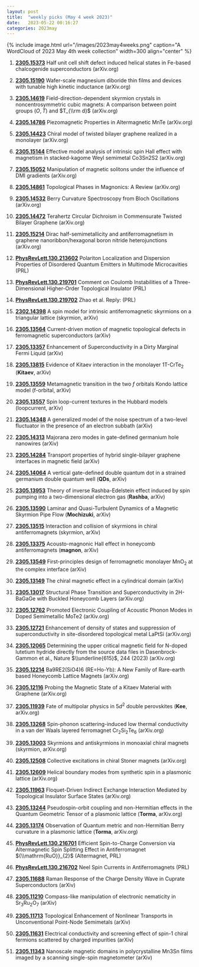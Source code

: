```yaml
---
layout: post
title:  "weekly picks (May 4 week 2023)"
date:   2023-05-22 00:16:27
categories: 2023may
---
```



{% include image.html url="/images/2023may4weeks.png" caption="A WordCloud of 2023 May 4th week collection" width=300 align="center" %}



1. **[2305.15373](http://arxiv.org/abs/2305.15373)** Half unit cell shift defect induced helical states in Fe-based chalcogenide superconductors (arXiv.org)

1. **[2305.15190](http://arxiv.org/abs/2305.15190)** Wafer-scale magnesium diboride thin films and devices with tunable high kinetic inductance (arXiv.org)

1. **[2305.14619](http://arxiv.org/abs/2305.14619)** Field-direction-dependent skyrmion crystals in noncentrosymmetric cubic magnets: A comparison between point groups $(O,T)$ and $T_{\\rm d}$ (arXiv.org)

1. **[2305.14786](http://arxiv.org/abs/2305.14786)** Piezomagnetic Properties in Altermagnetic MnTe (arXiv.org)

1. **[2305.14423](http://arxiv.org/abs/2305.14423)** Chiral model of twisted bilayer graphene realized in a monolayer (arXiv.org)

1. **[2305.15144](http://arxiv.org/abs/2305.15144)** Effective model analysis of intrinsic spin Hall effect with magnetism in stacked-kagome Weyl semimetal Co3Sn2S2 (arXiv.org)

1. **[2305.15052](http://arxiv.org/abs/2305.15052)** Manipulation of magnetic solitons under the influence of DMI gradients (arXiv.org)

1. **[2305.14861](http://arxiv.org/abs/2305.14861)** Topological Phases in Magnonics: A Review (arXiv.org)

1. **[2305.14532](http://arxiv.org/abs/2305.14532)** Berry Curvature Spectroscopy from Bloch Oscillations (arXiv.org)

1. **[2305.14472](http://arxiv.org/abs/2305.14472)** Terahertz Circular Dichroism in Commensurate Twisted Bilayer Graphene (arXiv.org)

1. **[2305.15214](http://arxiv.org/abs/2305.15214)** Dirac half-semimetallicity and antiferromagnetism in graphene nanoribbon/hexagonal boron nitride heterojunctions (arXiv.org)

1. **[PhysRevLett.130.213602](https://link.aps.org/doi/10.1103/PhysRevLett.130.213602)** Polariton Localization and Dispersion Properties of Disordered Quantum Emitters in Multimode Microcavities (PRL)

1. **[PhysRevLett.130.219701](https://link.aps.org/doi/10.1103/PhysRevLett.130.219701)** Comment on Coulomb Instabilities of a Three-Dimensional Higher-Order Topological Insulator (PRL)

1. **[PhysRevLett.130.219702](https://link.aps.org/doi/10.1103/PhysRevLett.130.219702)** Zhao et al. Reply: (PRL)





1. **[2302.14398](http://arxiv.org/abs/2302.14398)** A spin model for intrinsic antiferromagnetic skyrmions on a triangular lattice (skyrmion, arXiv)



1. **[2305.13564](http://arxiv.org/abs/2305.13564)** Current-driven motion of magnetic topological defects in ferromagnetic superconductors (arXiv)

1. **[2305.13357](http://arxiv.org/abs/2305.13357)** Enhancement of Superconductivity in a Dirty Marginal Fermi Liquid (arXiv)

1. **[2305.13815](http://arxiv.org/abs/2305.13815)** Evidence of Kitaev interaction in the monolayer 1T-CrTe$_2$ (**Kitaev**, arXiv)

1. **[2305.13559](http://arxiv.org/abs/2305.13559)** Metamagnetic transition in the two $f$ orbitals Kondo lattice model (f-orbital, arXiv)

1. **[2305.13557](http://arxiv.org/abs/2305.13557)** Spin loop-current textures in the Hubbard models (loopcurrent, arXiv)

1. **[2305.14348](http://arxiv.org/abs/2305.14348)** A generalized model of the noise spectrum of a two-level fluctuator in the presence of an electron subbath (arXiv)

1. **[2305.14313](http://arxiv.org/abs/2305.14313)** Majorana zero modes in gate-defined germanium hole nanowires (arXiv)

1. **[2305.14284](http://arxiv.org/abs/2305.14284)** Transport properties of hybrid single-bilayer graphene interfaces in magnetic field (arXiv)

1. **[2305.14064](http://arxiv.org/abs/2305.14064)** A vertical gate-defined double quantum dot in a strained germanium double quantum well (**QDs**, arXiv)

1. **[2305.13953](http://arxiv.org/abs/2305.13953)** Theory of inverse Rashba-Edelstein effect induced by spin pumping into a two-dimensional electron gas (**Rashba**, arXiv)

1. **[2305.13590](http://arxiv.org/abs/2305.13590)** Laminar and Quasi-Turbulent Dynamics of a Magnetic Skyrmion Pipe Flow (**Mochizuki**, arXiv)

1. **[2305.13515](http://arxiv.org/abs/2305.13515)** Interaction and collision of skyrmions in chiral antiferromagnets (skyrmion, arXiv)

1. **[2305.13375](http://arxiv.org/abs/2305.13375)** Acousto-magnonic Hall effect in honeycomb antiferromagnets (**magnon**, arXiv)

1. **[2305.13549](http://arxiv.org/abs/2305.13549)** First-principles design of ferromagnetic monolayer MnO$_2$ at the complex interface (arXiv)

1. **[2305.13149](http://arxiv.org/abs/2305.13149)** The chiral magnetic effect in a cylindrical domain (arXiv)




1. **[2305.13017](http://arxiv.org/abs/2305.13017)** Structural Phase Transition and Superconductivity in 2H-BaGaGe with Buckled Honeycomb Layers (arXiv.org)

1. **[2305.12762](http://arxiv.org/abs/2305.12762)** Promoted Electronic Coupling of Acoustic Phonon Modes in Doped Semimetallic MoTe2 (arXiv.org)

1. **[2305.12721](http://arxiv.org/abs/2305.12721)** Enhancement of density of states and suppression of superconductivity in site-disordered topological metal LaPtSi (arXiv.org)

1. **[2305.12065](http://arxiv.org/abs/2305.12065)** Determining the upper critical magnetic field for N-doped lutetium hydride directly from the source data files in Dasenbrock-Gammon et al., Nature $\\underline{615}$, 244 (2023) (arXiv.org)

1. **[2305.12214](http://arxiv.org/abs/2305.12214)** Ba9RE2(SiO4)6 (RE=Ho-Yb): A New Family of Rare-earth based Honeycomb Lattice Magnets (arXiv.org)

1. **[2305.12116](http://arxiv.org/abs/2305.12116)** Probing the Magnetic State of a Kitaev Material with Graphene (arXiv.org)

1. **[2305.11939](http://arxiv.org/abs/2305.11939)** Fate of multipolar physics in $5d^2$ double perovskites (**Kee**, arXiv.org)

1. **[2305.13268](http://arxiv.org/abs/2305.13268)** Spin-phonon scattering-induced low thermal conductivity in a van der Waals layered ferromagnet Cr$_2$Si$_2$Te$_6$ (arXiv.org)

1. **[2305.13003](http://arxiv.org/abs/2305.13003)** Skyrmions and antiskyrmions in monoaxial chiral magnets (skyrmion, arXiv.org)

1. **[2305.12508](http://arxiv.org/abs/2305.12508)** Collective excitations in chiral Stoner magnets (arXiv.org)

1. **[2305.12609](http://arxiv.org/abs/2305.12609)** Helical boundary modes from synthetic spin in a plasmonic lattice (arXiv.org)

1. **[2305.11963](http://arxiv.org/abs/2305.11963)** Floquet-Driven Indirect Exchange Interaction Mediated by Topological Insulator Surface States (arXiv.org)

1. **[2305.13244](http://arxiv.org/abs/2305.13244)** Pseudospin-orbit coupling and non-Hermitian effects in the Quantum Geometric Tensor of a plasmonic lattice (**Torma**, arXiv.org)

1. **[2305.13174](http://arxiv.org/abs/2305.13174)** Observation of Quantum metric and non-Hermitian Berry curvature in a plasmonic lattice (**Torma**, arXiv.org)

1. **[PhysRevLett.130.216701](https://link.aps.org/doi/10.1103/PhysRevLett.130.216701)** Efficient Spin-to-Charge Conversion via Altermagnetic Spin Splitting Effect in Antiferromagnet ${\\mathrm{RuO}}_{2}$ (Altermagnet, PRL)

1. **[PhysRevLett.130.216702](https://link.aps.org/doi/10.1103/PhysRevLett.130.216702)** Neel Spin Currents in Antiferromagnets (PRL)





1. **[2305.11688](http://arxiv.org/abs/2305.11688)** Raman Response of the Charge Density Wave in Cuprate Superconductors (arXiv)

1. **[2305.11210](http://arxiv.org/abs/2305.11210)** Compass-like manipulation of electronic nematicity in Sr$_3$Ru$_2$O$_7$ (arXiv)

1. **[2305.11713](http://arxiv.org/abs/2305.11713)** Topological Enhancement of Nonlinear Transports in Unconventional Point-Node Semimetals (arXiv)

1. **[2305.11631](http://arxiv.org/abs/2305.11631)** Electrical conductivity and screening effect of spin-1 chiral fermions scattered by charged impurities (arXiv)

1. **[2305.11343](http://arxiv.org/abs/2305.11343)** Nanoscale magnetic domains in polycrystalline Mn3Sn films imaged by a scanning single-spin magnetometer (arXiv)
